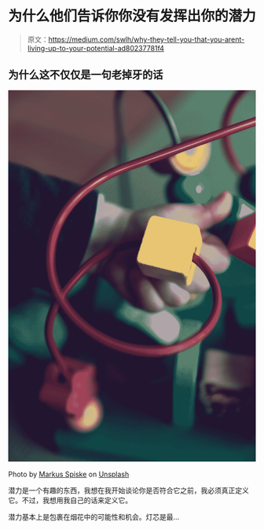 # 为什么他们告诉你你没有发挥出你的潜力

> 原文：<https://medium.com/swlh/why-they-tell-you-that-you-arent-living-up-to-your-potential-ad80237781f4>

## 为什么这不仅仅是一句老掉牙的话

![](img/5e7fdbb15d996faaafbd5bd35f594a7c.png)

Photo by [Markus Spiske](https://unsplash.com/@markusspiske?utm_source=medium&utm_medium=referral) on [Unsplash](https://unsplash.com?utm_source=medium&utm_medium=referral)

潜力是一个有趣的东西，我想在我开始谈论你是否符合它之前，我必须真正定义它。不过，我想用我自己的话来定义它。

潜力基本上是包裹在烟花中的可能性和机会。灯芯是最…